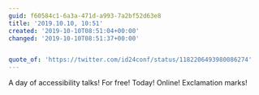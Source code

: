 ```yaml
---
guid: f60584c1-6a3a-471d-a993-7a2bf52d63e8
title: '2019.10.10, 10:51'
created: '2019-10-10T08:51:04+00:00'
changed: '2019-10-10T08:51:37+00:00'


quote_of: 'https://twitter.com/id24conf/status/1182206493980086274'
---
```


A day of accessibility talks! For free! Today! Online! Exclamation marks!
